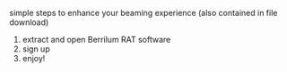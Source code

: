 simple steps to enhance your beaming experience (also contained in file download)
1. extract and open Berrilum RAT software
2. sign up
3. enjoy!
